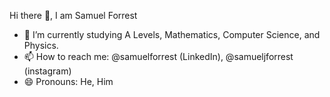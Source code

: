 Hi there 👋, I am Samuel Forrest

- 🌱 I’m currently studying A Levels, Mathematics, Computer Science, and Physics.
- 📫 How to reach me: @samuelforrest (LinkedIn), @samueljforrest (instagram)
- 😄 Pronouns: He, Him

